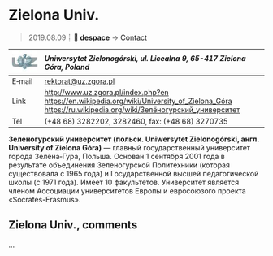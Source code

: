 # Zielona Univ.
> 2019.08.09 ┊ **[🚀](../index/index.md) [despace](index.md)** → [Contact](contact.md)

|[![](f/contact/z/zielona_univ_logo1_thumb.jpg)](f/contact/z/zielona_univ_logo1.png)|*Uniwersytet Zielonogórski, ul. Licealna 9, 65-417 Zielona Góra, Poland*|
|:--|:--|
|E‑mail| <rektorat@uz.zgora.pl> |
|Link| <http://www.uz.zgora.pl/index.php?en><br> <https://en.wikipedia.org/wiki/University_of_Zielona_Góra><br> <https://ru.wikipedia.org/wiki/Зелёногурский_университет> |
|Tel|  (+48 68) 3282202, 3282460, fax: (+48 68) 3270735 |

**Зеленогурский университет (польск. Uniwersytet Zielonogórski, англ. University of Zielona Góra)** — главный государственный университет города Зелёна‑Гура, Польша. Основан 1 сентября 2001 года в результате объединения Зеленогурской Политехники (которая существовала с 1965 года) и Государственной высшей педагогической школы (с 1971 года). Имеет 10 факультетов. Университет является членом Ассоциации университетов Европы и евросоюзого проекта «Socrates-Erasmus».


<p style="page-break-after:always"> </p>

## Zielona Univ., comments

…

